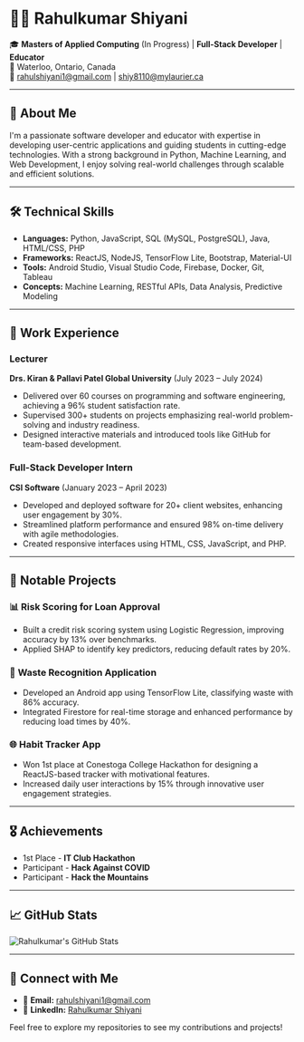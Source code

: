 # 👨‍💻 Rahulkumar Shiyani  

🎓 **Masters of Applied Computing** (In Progress) | **Full-Stack Developer** | **Educator**  
📍 Waterloo, Ontario, Canada  
📧 rahulshiyani1@gmail.com | shiy8110@mylaurier.ca

---

## 👋 About Me  

I'm a passionate software developer and educator with expertise in developing user-centric applications and guiding students in cutting-edge technologies. With a strong background in Python, Machine Learning, and Web Development, I enjoy solving real-world challenges through scalable and efficient solutions.  

---

## 🛠️ Technical Skills  

- **Languages:** Python, JavaScript, SQL (MySQL, PostgreSQL), Java, HTML/CSS, PHP  
- **Frameworks:** ReactJS, NodeJS, TensorFlow Lite, Bootstrap, Material-UI  
- **Tools:** Android Studio, Visual Studio Code, Firebase, Docker, Git, Tableau  
- **Concepts:** Machine Learning, RESTful APIs, Data Analysis, Predictive Modeling  

---

## 💼 Work Experience  

### Lecturer  
**Drs. Kiran & Pallavi Patel Global University** (July 2023 – July 2024)  
- Delivered over 60 courses on programming and software engineering, achieving a 96% student satisfaction rate.  
- Supervised 300+ students on projects emphasizing real-world problem-solving and industry readiness.  
- Designed interactive materials and introduced tools like GitHub for team-based development.  

### Full-Stack Developer Intern  
**CSI Software** (January 2023 – April 2023)  
- Developed and deployed software for 20+ client websites, enhancing user engagement by 30%.  
- Streamlined platform performance and ensured 98% on-time delivery with agile methodologies.  
- Created responsive interfaces using HTML, CSS, JavaScript, and PHP.  

---

## 🚀 Notable Projects  

### 📊 **Risk Scoring for Loan Approval**  
- Built a credit risk scoring system using Logistic Regression, improving accuracy by 13% over benchmarks.  
- Applied SHAP to identify key predictors, reducing default rates by 20%.  

### 📱 **Waste Recognition Application**  
- Developed an Android app using TensorFlow Lite, classifying waste with 86% accuracy.  
- Integrated Firestore for real-time storage and enhanced performance by reducing load times by 40%.  

### 🌐 **Habit Tracker App**  
- Won 1st place at Conestoga College Hackathon for designing a ReactJS-based tracker with motivational features.  
- Increased daily user interactions by 15% through innovative user engagement strategies.  

---

## 🎖️ Achievements  

- 1st Place - **IT Club Hackathon**  
- Participant - **Hack Against COVID**  
- Participant - **Hack the Mountains**  

---

## 📈 GitHub Stats  

![Rahulkumar's GitHub Stats](https://github-readme-stats.vercel.app/api?username=rahulkumar-shiyani&show_icons=true&theme=radical)  

---

## 🌟 Connect with Me  

- 📧 **Email:** rahulshiyani1@gmail.com  
- 💼 **LinkedIn:** [Rahulkumar Shiyani](https://www.linkedin.com/in/rahulshiyani/)  

Feel free to explore my repositories to see my contributions and projects!
